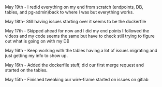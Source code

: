 May 19th - I redid everything on my end from scratch (endpoints, DB, tables, and pg-admin)back to where I was
but everything works.

May 18th- Still having issues starting over it seems to be the dockerfile

May 17th - Skipped ahead for now and I did my end points I followed the videos and my code seems the same but have to check still trying to figure out what is going on with my DB

May 16th - Keep working with the tables having a lot of issues migrating and just getting my info to show up.

May 16th - Added the dockerfile stuff, did our first merge request and started on the tables.

May 15th - Finished tweaking our wire-frame started on issues on gitlab
